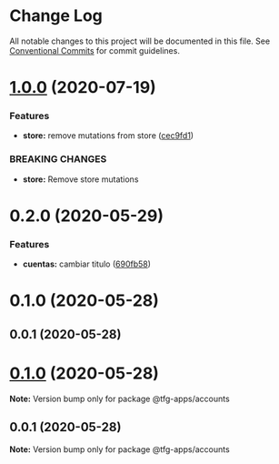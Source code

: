 # Change Log

All notable changes to this project will be documented in this file.
See [Conventional Commits](https://conventionalcommits.org) for commit guidelines.

# [1.0.0](https://github.com/isidrok/tfg/compare/@tfg-apps/accounts@0.2.0...@tfg-apps/accounts@1.0.0) (2020-07-19)


### Features

* **store:** remove mutations from store ([cec9fd1](https://github.com/isidrok/tfg/commit/cec9fd16dcf6c5c4b873dd8f1ba414bf07020f16))


### BREAKING CHANGES

* **store:** Remove store mutations






# 0.2.0 (2020-05-29)


### Features

* **cuentas:** cambiar titulo ([690fb58](https://github.com/isidrok/tfg/commit/690fb58d4f49d7ec476d93bd1587a732dc71bd36))



# 0.1.0 (2020-05-28)



## 0.0.1 (2020-05-28)





# [0.1.0](https://github.com/isidrok/tfg/compare/v0.0.1...v0.1.0) (2020-05-28)

**Note:** Version bump only for package @tfg-apps/accounts





## 0.0.1 (2020-05-28)

**Note:** Version bump only for package @tfg-apps/accounts
